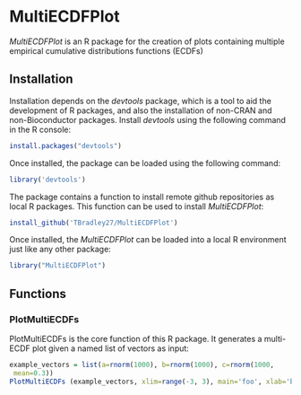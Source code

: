 # MultiECDFPlot

*MultiECDFPlot* is an R package for the creation of plots containing multiple empirical cumulative distributions functions (ECDFs)

## Installation

Installation depends on the *devtools* package, which is a tool to aid the development of R packages, and also the installation of non-CRAN and non-Bioconductor packages. Install *devtools* using the following command in the R console:

```R
install.packages("devtools")
```

Once installed, the package can be loaded using the following command:

```R
library('devtools')
```
The package contains a function to install remote github repositories as local R packages. This function can be used to install *MultiECDFPlot*:

```R
install_github('TBradley27/MultiECDFPlot')
```
Once installed, the *MultiECDFPlot* can be loaded into a local R environment just like any other package:

```R
library("MultiECDFPlot")
```
## Functions

### PlotMultiECDFs

PlotMultiECDFs is the core function of this R package. It generates a multi-ECDF plot given a named list of vectors as input:

```R
example_vectors = list(a=rnorm(1000), b=rnorm(1000), c=rnorm(1000,
 mean=0.3))
PlotMultiECDFs (example_vectors, xlim=range(-3, 3), main='foo', xlab='bar')
```

